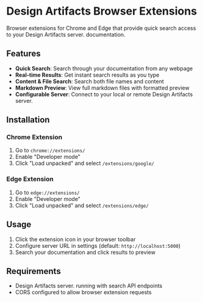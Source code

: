# Design Artifacts Browser Extensions

Browser extensions for Chrome and Edge that provide quick search access to your Design Artifacts server. documentation.

## Features

- **Quick Search**: Search through your documentation from any webpage
- **Real-time Results**: Get instant search results as you type
- **Content & File Search**: Search both file names and content
- **Markdown Preview**: View full markdown files with formatted preview
- **Configurable Server**: Connect to your local or remote Design Artifacts server.

## Installation

### Chrome Extension
1. Go to `chrome://extensions/`
2. Enable "Developer mode" 
3. Click "Load unpacked" and select `/extensions/google/`

### Edge Extension  
1. Go to `edge://extensions/`
2. Enable "Developer mode"
3. Click "Load unpacked" and select `/extensions/edge/`

## Usage

1. Click the extension icon in your browser toolbar
2. Configure server URL in settings (default: `http://localhost:5000`)
3. Search your documentation and click results to preview

## Requirements

- Design Artifacts server. running with search API endpoints
- CORS configured to allow browser extension requests